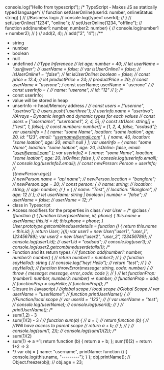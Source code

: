 console.log("Hello from typescript");
/* TypeScript - Makes JS as statically typed language*/
// function setUserOnline(userId: number, onlineStatus: string) {
// 	//Business logic
// 	console.log(typeof userId);
// }
// setUserOnline("1234", "online");
// setUserOnline(1234, "offline");
// function add(number1: number, number2: number) {
// 	console.log(number1 + number2);
// }
// add(2, 4);
// add("2", "4");
/**
 * string
 * number
 * boolean
 * null
 * undefined
 */
//Type Inferenece
// let age: number = 40;
// let userName = "usr@wer";
// userName = false;
// var isUserOnline1 = false;
// isUserOnline1 = "false";
// let isUserOnline: boolean = false;
// const price = 12.4;
// let productPrice = 24;
// productPrice = 20;
// const userName = "userone";
/*
const userName;
userName = "userone"
*/
// const userInfo = {
// 	name: "userone",
// 	id: "12"
// };
/**
 * const userInfo;
 * value will be stored in heap
 * unserInfo -> head/Memory address
 */
// const users = ["userone", "usertwo"];
// users.push("userthree");
// userInfo.name = "usertwo";
//Arrays - Dynamic length and dynamic types for each values
// const users = ["username", "username1", 2, 4, 5];
// const strUser: string[] = ["test", 1, false];
// const numbers: number[] = [1, 2, 4, false, "asdasd"];
var usersInfo = [
    {
        name: "some Name",
        location: "some loation",
        age: 20,
        id: "123",
        email: "username@email.com"
    },
    {
        name: 40,
        location: "some loation",
        age: 20,
        email: null
    }
];
var userInfo = {
    name: "some Name",
    loaction: "some loation",
    age: 20,
    isOnline: false,
    email: "user@email.com"
};
var userInfo2 = {
    name: "some Name",
    loaction: "some loation",
    age: 20,
    isOnline: false
};
// console.log(userInfo.email);
// console.log(userInfo2.email);
// const newPerson: Person = userInfo;
// <div>{{newPerson.age}}</div>
// newPerson.name = "api name";
// newPerson.location = "banglore";
// newPerson.age = 20;
// const person: {
// 	name: string;
// 	location: string;
// 	age: number;
// } = {
// 	name: "Test",
// 	location: "Banglore",
// 	age: 12
// };
// let userName: string | boolean | number = "false";
// userName = false;
// userName = 12;
/**
 * class in Typescript
 * Access modifiers for the properties in class
 */
var User = /** @class */ (function () {
    function User(userName, id, phone) {
        this.name = userName;
        this.id = id;
        this.phone = phone;
    }
    User.prototype.getcombineduserdetails = function () {
        return this.name + this.id;
    };
    return User;
}());
var user1 = new User("user1", "user_1", 123456789);
var user2 = new User("user2", "user_2", 123456789);
// console.log(user1.id);
// user1.id = "asdsad";
// console.log(user1);
// console.log(user2.getcombineduserdetails());
/**
 * Function and its return types
 */
// function add(number1: number, number2: number) {
// 	return number1 + number2;
// }
// function sayHello(): string {
// 	console.log("hey! Hello");
// 	return "test";
// }
// sayHello();
// function throwError(message: string, code: number) {
// 	throw { message: message, error_code: code };
// }
// let functionProp: (number1: number, number2: number) => number;
// functionProp = add;
// functionProp = sayHello;
// functionProp();
/**
 * Closure in Javascript
 */
//global scope / local scope
//Global Scope
// var userName = "userName";
// function printUserName() {
// 	//Function/local scope
// 	var userId = "123";
// 	// var userName = "test";
// 	console.log(userName);
// 	console.log(userId);
// }
// printUserName();
/**
 * sum(1,2) - 3
 * sum(1)(2) - 3
 */
// function sum(a) {
// 	a = 1;
// 	return function (b) {
// 		//Will have access to parent scope
// 		return a + b;
// 	};
// }
// console.log(sum(1, 2));
// console.log(sum(1)(2));
/**
 * sum(1)(2)
 * sum(1) => a =1; return function (b) {
        return a + b;
    };
  sum(1)(2) = return 1+2 => 3
 * */
var obj = {
    name: "username",
    printName: function () {
        console.log(this.name, "---------");
    }
};
obj.printName();
// Object.freeze(obj);
// obj.age = 23;
